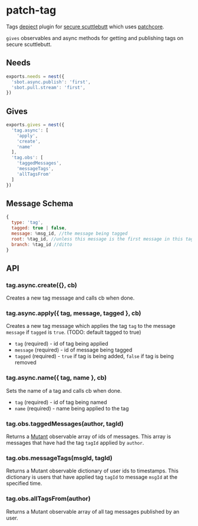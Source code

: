 # patch-tag

Tags [depject](https://github.com/depject/depject) plugin for [secure scuttlebutt](https://github.com/ssbc/secure-scuttlebutt) which uses [patchcore](https://github.com/ssbc/patchcore).

`gives` observables and async methods for getting and publishing tags on secure scuttlebutt.

## Needs

```js
exports.needs = nest({
  'sbot.async.publish': 'first',
  'sbot.pull.stream': 'first',
})
```

## Gives

```js
exports.gives = nest({
  'tag.async': [
    'apply',
    'create',
    'name'
  ],
  'tag.obs': [
    'taggedMessages',
    'messageTags',
    'allTagsFrom'
  ]
})
```

## Message Schema

```js
{
  type: 'tag',
  tagged: true | false,
  message: %msg_id, //the message being tagged
  root: %tag_id, //unless this message is the first message in this tag
  branch: %tag_id //ditto
}
```

## API

### tag.async.create({}, cb)

Creates a new tag message and calls cb when done.

### tag.async.apply({ tag, message, tagged }, cb)

Creates a new tag message which applies the tag `tag` to the message `message` if `tagged` is `true`. (TODO: default tagged to true)

- `tag` (required) - id of tag being applied
- `message` (required) - id of message being tagged
- `tagged` (required) - `true` if tag is being added, `false` if tag is being removed

### tag.async.name({ tag, name }, cb)

Sets the name of a tag and calls cb when done.

- `tag` (required) - id of tag being named
- `name` (required) - name being applied to the tag

### tag.obs.taggedMessages(author, tagId)

Returns a [Mutant](https://github.com/mmckegg/mutant) observable array of ids of messages. This array is messages that have had the tag `tagId` applied by `author`.

### tag.obs.messageTags(msgId, tagId)

Returns a Mutant observable dictionary of user ids to timestamps. This dictionary is users that have applied tag `tagId` to message `msgId` at the specified time.

### tag.obs.allTagsFrom(author)

Returns a Mutant observable array of all tag messages published by an user.
